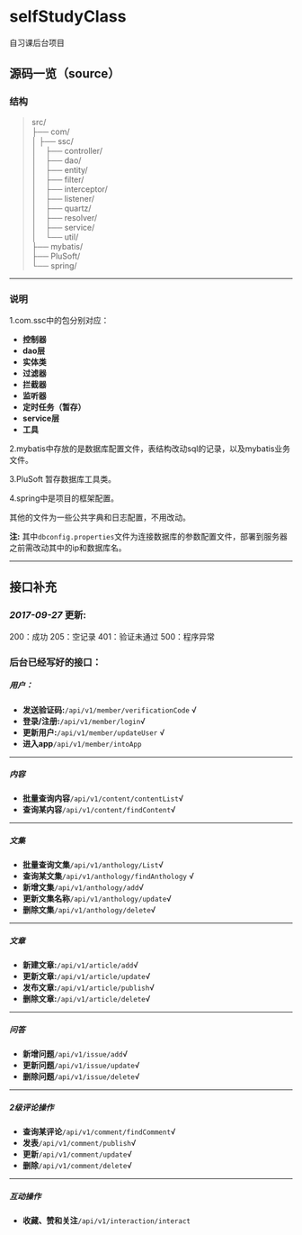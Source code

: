 # selfStudyClass
自习课后台项目
## 源码一览（source）
### 结构
> src/  
>├── com/  
>│&nbsp;├── ssc/  
>│&nbsp;&nbsp;&nbsp;&nbsp;├── controller/  
>│&nbsp;&nbsp;&nbsp;&nbsp;├── dao/  
>│&nbsp;&nbsp;&nbsp;&nbsp;├── entity/  
>│&nbsp;&nbsp;&nbsp;&nbsp;├── filter/  
>│&nbsp;&nbsp;&nbsp;&nbsp;├── interceptor/  
>│&nbsp;&nbsp;&nbsp;&nbsp;├── listener/  
>│&nbsp;&nbsp;&nbsp;&nbsp;├── quartz/  
>│&nbsp;&nbsp;&nbsp;&nbsp;├── resolver/  
>│&nbsp;&nbsp;&nbsp;&nbsp;├── service/  
>│&nbsp;&nbsp;&nbsp;&nbsp;└── util/  
>├── mybatis/  
>├── PluSoft/  
>└── spring/ 

------

### 说明
1.com.ssc中的包分别对应：
> 
- **控制器**
- **dao层**
- **实体类**
- **过滤器**
- **拦截器**
- **监听器**
- **定时任务（暂存）**
- **service层**
- **工具** 

2.mybatis中存放的是数据库配置文件，表结构改动sql的记录，以及mybatis业务文件。

3.PluSoft 暂存数据库工具类。

4.spring中是项目的框架配置。

其他的文件为一些公共字典和日志配置，不用改动。
> 
**注:** 其中`dbconfig.properties`文件为连接数据库的参数配置文件，部署到服务器之前需改动其中的ip和数据库名。

---------------

## 接口补充
### *2017-09-27* 更新:
> 
200：成功
205：空记录
401：验证未通过
500：程序异常


### 后台已经写好的接口：
##### 用户：
> 
- **发送验证码:**`/api/v1/member/verificationCode` √
- **登录/注册:**`/api/v1/member/login`√
- **更新用户:**`/api/v1/member/updateUser`	√
- **进入app**`/api/v1/member/intoApp`

---------------

##### 内容
> 
- **批量查询内容**`/api/v1/content/contentList`√
- **查询某内容**`/api/v1/content/findContent`√

-----------

##### 文集
> 
- **批量查询文集**`/api/v1/anthology/List`√
- **查询某文集**`/api/v1/anthology/findAnthology`	√
- **新增文集**`/api/v1/anthology/add`√
- **更新文集名称**`/api/v1/anthology/update`√
- **删除文集**`/api/v1/anthology/delete`√

----

##### 文章
> 
- **新建文章:**`/api/v1/article/add`√
- **更新文章:**`/api/v1/article/update`√
- **发布文章:**`/api/v1/article/publish`√
- **删除文章:**`/api/v1/article/delete`√


-----
##### 问答
> 
- **新增问题**`/api/v1/issue/add`√
- **更新问题**`/api/v1/issue/update`√
- **删除问题**`/api/v1/issue/delete`√

-----

##### 2级评论操作
> 
- **查询某评论**`/api/v1/comment/findComment`√
- **发表**`/api/v1/comment/publish`√
- **更新**`/api/v1/comment/update`√
- **删除**`/api/v1/comment/delete`√

----

##### 互动操作
> 
- **收藏、赞和关注**`/api/v1/interaction/interact`
